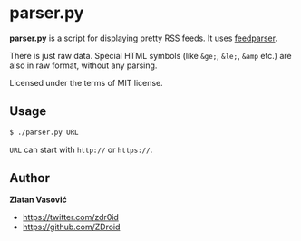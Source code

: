 # parser.py

**parser.py** is a script for displaying pretty RSS feeds. It uses
[feedparser](http://code.google.com/p/feedparser/).

There is just raw data. Special HTML symbols (like `&ge;`, `&le;`, `&amp` etc.)
are also in raw format, without any parsing.

Licensed under the terms of MIT license.

## Usage

```bash
$ ./parser.py URL
```

`URL` can start with `http://` or `https://`.

## Author

**Zlatan Vasović**

* <https://twitter.com/zdr0id>
* <https://github.com/ZDroid>